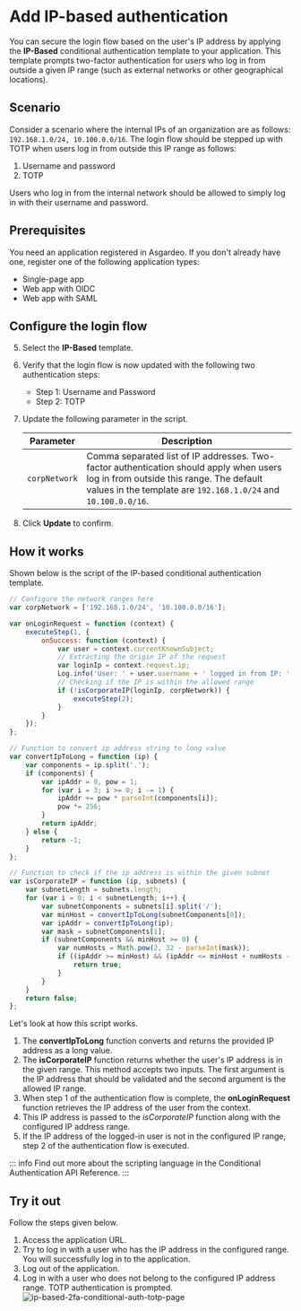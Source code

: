 # Add IP-based authentication

You can secure the login flow based on the user's IP address by applying the **IP-Based** conditional authentication template to your application. This template prompts two-factor authentication for users who log in from outside a given IP range (such as external networks or other geographical locations).

## Scenario

Consider a scenario where the internal IPs of an organization are as follows: `192.168.1.0/24, 10.100.0.0/16`. The login flow should be stepped up with TOTP when users log in from outside this IP range as follows:

1. Username and password
2. TOTP

Users who log in from the internal network should be allowed to simply log in with their username and password.

## Prerequisites

You need an application registered in Asgardeo. If you don't already have one, register one of the following application types:

-   <a :href="$withBase('/guides/applications/register-single-page-app/')">Single-page app</a>
-   <a :href="$withBase('/guides/applications/register-oidc-web-app/')">Web app with OIDC</a>
-   <a :href="$withBase('/guides/applications/register-saml-web-app/')">Web app with SAML</a>

## Configure the login flow

<CommonGuide guide='guides/fragments/manage-app/conditional-auth/configure-conditional-auth.md'/>

5. Select the **IP-Based** template.
6. Verify that the login flow is now updated with the following two authentication steps:

    -   Step 1: Username and Password
    -   Step 2: TOTP

7. Update the following parameter in the script.

    <table>
        <thead>
            <tr>
                <th>Parameter</th>
                <th>Description</th>
            </tr>
        </thead>
        <tbody>
            <tr>
                <td><code>corpNetwork</code></td>
                <td>Comma separated list of IP addresses. Two-factor authentication should apply when users log in from outside this range. The default values in the template are <code>192.168.1.0/24</code> and <code>10.100.0.0/16</code>.</td>
            </tr>
        </tbody>
    </table>

8. Click **Update** to confirm.

## How it works

Shown below is the script of the IP-based conditional authentication template.

```js
// Configure the network ranges here
var corpNetwork = ['192.168.1.0/24', '10.100.0.0/16'];

var onLoginRequest = function (context) {
    executeStep(1, {
        onSuccess: function (context) {
            var user = context.currentKnownSubject;
            // Extracting the origin IP of the request
            var loginIp = context.request.ip;
            Log.info('User: ' + user.username + ' logged in from IP: ' + loginIp);
            // Checking if the IP is within the allowed range
            if (!isCorporateIP(loginIp, corpNetwork)) {
                executeStep(2);
            }
        }
    });
};

// Function to convert ip address string to long value
var convertIpToLong = function (ip) {
    var components = ip.split('.');
    if (components) {
        var ipAddr = 0, pow = 1;
        for (var i = 3; i >= 0; i -= 1) {
            ipAddr += pow * parseInt(components[i]);
            pow *= 256;
        }
        return ipAddr;
    } else {
        return -1;
    }
};

// Function to check if the ip address is within the given subnet
var isCorporateIP = function (ip, subnets) {
    var subnetLength = subnets.length;
    for (var i = 0; i < subnetLength; i++) {
        var subnetComponents = subnets[i].split('/');
        var minHost = convertIpToLong(subnetComponents[0]);
        var ipAddr = convertIpToLong(ip);
        var mask = subnetComponents[1];
        if (subnetComponents && minHost >= 0) {
            var numHosts = Math.pow(2, 32 - parseInt(mask));
            if ((ipAddr >= minHost) && (ipAddr <= minHost + numHosts - 1)) {
                return true;
            }
        }
    }
    return false;
};
```

Let's look at how this script works.

1.  The **convertIpToLong** function converts and returns the provided IP address as a long value.
2.  The **isCorporateIP** function returns whether the user's IP address is in the given range. This method accepts two inputs. The
first argument is the IP address that should be validated and the second argument is the allowed IP range.
3.  When step 1 of the authentication flow is complete, the **onLoginRequest** function retrieves the IP
address of the user from the context. 
4.  This IP address is passed to the _isCorporateIP_ function along with the
configured IP address range.
5.  If the IP address of the logged-in user is not in the configured IP range, step 2 of the authentication flow is
executed.

::: info
Find out more about the scripting language in the <a :href="$withBase('/references/conditional-auth/api-reference/')">Conditional Authentication API Reference</a>.
:::

## Try it out

Follow the steps given below.

1. Access the application URL.
2. Try to log in with a user who has the IP address in the configured range. You will successfully log in to the application.
3. Log out of the application.
4. Log in with a user who does not belong to the configured IP address range. TOTP authentication is prompted.
   <img :src="$withBase('/assets/img/guides/conditional-auth/totp-2fa.png')" alt="ip-based-2fa-conditional-auth-totp-page">
